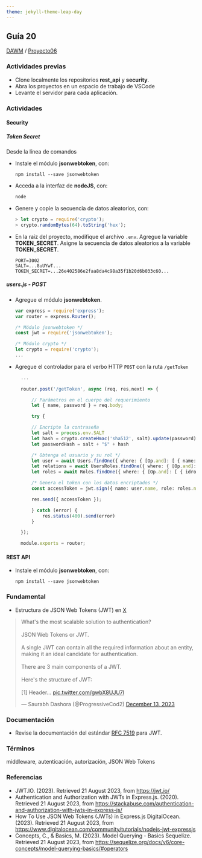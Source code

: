 ```yaml
---
theme: jekyll-theme-leap-day
---
```


## Guía 20

[DAWM](/DAWM/) / [Proyecto06](/DAWM/proyectos/2023/proyecto06)

### Actividades previas

* Clone localmente los repositorios **rest_api** y **security**.
* Abra los proyectos en un espacio de trabajo de VSCode
* Levante el servidor para cada aplicación.

### Actividades

#### Security

##### Token Secret

Desde la línea de comandos

* Instale el módulo **jsonwebtoken**, con:

  ```command
  npm install --save jsonwebtoken
  ```

* Acceda a la interfaz de **nodeJS**, con:
  
  ```typescript
  node
  ```

* Genere y copie la secuencia de datos aleatorios, con:

  ```typescript
  > let crypto = require('crypto');
  > crypto.randomBytes(64).toString('hex');
  ```

* En la raíz del proyecto, modifique el archivo `.env`. Agregue la variable **TOKEN_SECRET**. Asigne la secuencia de datos aleatorios a la variable **TOKEN_SECRET**.

  ```
  PORT=3002
  SALT=...8uUYwT...
  TOKEN_SECRET=...26e402586e2faa8da4c98a35f1b20d6b033c60...
  ```

##### users.js - POST

* Agregue el módulo **jsonwebtoken**.

  ```typescript
  var express = require('express');
  var router = express.Router();

  /* Módulo jsonwebtoken */
  const jwt = require('jsonwebtoken');

  /* Módulo crypto */
  let crypto = require('crypto');
  ...
  ```

* Agregue el controlador para el verbo HTTP `POST` con la ruta `/getToken`

  ```typescript
    ...
    
	router.post('/getToken', async (req, res,next) => {

		// Parámetros en el cuerpo del requerimiento
		let { name, password } = req.body;

		try {

		// Encripte la contraseña
		let salt = process.env.SALT
		let hash = crypto.createHmac('sha512', salt).update(password).digest("base64");
		let passwordHash = salt + "$" + hash

		/* Obtenga el usuario y su rol */
		let user = await Users.findOne({ where: { [Op.and]: [ { name: name }, { password: passwordHash } ] } })
		let relations = await UsersRoles.findOne({ where: { [Op.and]: [ { users_iduser: user.iduser } ] } });
		let roles = await Roles.findOne({ where: { [Op.and]: [ { idrole: relations.roles_idrole } ] } });

		/* Genera el token con los datos encriptados */
		const accessToken = jwt.sign({ name: user.name, role: roles.name }, process.env.TOKEN_SECRET);

		res.send({ accessToken });

		} catch (error) {
			res.status(400).send(error)
		}

	});

	module.exports = router;
  ```

#### REST API

* Instale el módulo **jsonwebtoken**, con:

  ```command
  npm install --save jsonwebtoken
  ```

### Fundamental

* Estructura de JSON Web Tokens (JWT) en [X](https://twitter.com/ProgressiveCod2/status/1734893719290319143)

<blockquote class="twitter-tweet" data-media-max-width="560"><p lang="en" dir="ltr">What&#39;s the most scalable solution to authentication?<br><br>JSON Web Tokens or JWT.<br><br>A single JWT can contain all the required information about an entity, making it an ideal candidate for authentication.<br><br>There are 3 main components of a JWT.<br><br>Here&#39;s the structure of JWT:<br><br>[1] Header… <a href="https://t.co/gwbX8UJU7l">pic.twitter.com/gwbX8UJU7l</a></p>&mdash; Saurabh Dashora (@ProgressiveCod2) <a href="https://twitter.com/ProgressiveCod2/status/1734893719290319143?ref_src=twsrc%5Etfw">December 13, 2023</a></blockquote> <script async src="https://platform.twitter.com/widgets.js" charset="utf-8"></script>

### Documentación

* Revise la documentación del estándar [RFC 7519](https://jwt.io/) para JWT.

### Términos

middleware, autenticación, autorización, JSON Web Tokens

### Referencias

* JWT.IO. (2023). Retrieved 21 August 2023, from https://jwt.io/
* Authentication and Authorization with JWTs in Express.js. (2020). Retrieved 21 August 2023, from https://stackabuse.com/authentication-and-authorization-with-jwts-in-express-js/
* How To Use JSON Web Tokens (JWTs) in Express.js DigitalOcean. (2023). Retrieved 21 August 2023, from https://www.digitalocean.com/community/tutorials/nodejs-jwt-expressjs
* Concepts, C., & Basics, M. (2023). Model Querying - Basics Sequelize. Retrieved 21 August 2023, from https://sequelize.org/docs/v6/core-concepts/model-querying-basics/#operators
